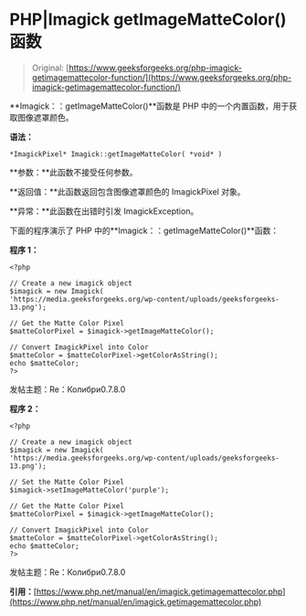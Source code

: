 # PHP|Imagick getImageMatteColor()函数

> Original: [https://www.geeksforgeeks.org/php-imagick-getimagemattecolor-function/](https://www.geeksforgeeks.org/php-imagick-getimagemattecolor-function/)

**Imagick：：getImageMatteColor()**函数是 PHP 中的一个内置函数，用于获取图像遮罩颜色。

**语法：**

```
*ImagickPixel* Imagick::getImageMatteColor( *void* )
```

**参数：**此函数不接受任何参数。

**返回值：**此函数返回包含图像遮罩颜色的 ImagickPixel 对象。

**异常：**此函数在出错时引发 ImagickException。

下面的程序演示了 PHP 中的**Imagick：：getImageMatteColor()**函数：

**程序 1：**

```
<?php

// Create a new imagick object
$imagick = new Imagick(
'https://media.geeksforgeeks.org/wp-content/uploads/geeksforgeeks-13.png');

// Get the Matte Color Pixel
$matteColorPixel = $imagick->getImageMatteColor();

// Convert ImagickPixel into Color
$matteColor = $matteColorPixel->getColorAsString();
echo $matteColor;
?>
```

发帖主题：Re：Колибри0.7.8.0

**程序 2：**

```
<?php

// Create a new imagick object
$imagick = new Imagick(
'https://media.geeksforgeeks.org/wp-content/uploads/geeksforgeeks-13.png');

// Set the Matte Color Pixel
$imagick->setImageMatteColor('purple');

// Get the Matte Color Pixel
$matteColorPixel = $imagick->getImageMatteColor();

// Convert ImagickPixel into Color
$matteColor = $matteColorPixel->getColorAsString();
echo $matteColor;
?>
```

发帖主题：Re：Колибри0.7.8.0

**引用：**[https://www.php.net/manual/en/imagick.getimagemattecolor.php](https://www.php.net/manual/en/imagick.getimagemattecolor.php)